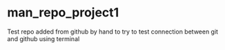 # man_repo_project1
Test repo added from github by hand to try to test connection between git and github using terminal 
